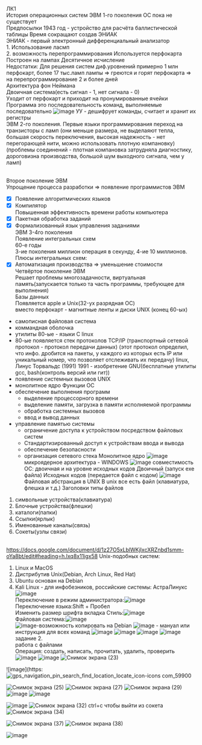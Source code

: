 ЛК1
<br> История операционных систем
ЭВМ 1-го поколения ОС пока не существует
<br> Предпосылки
1943 год - устройство для расчёта баллистической таблицы
Время сокращают создав ЭНИАК
<br> ЭНИАК - первый электронный дифференциальный анализатор
<br> 1. Использование ласмп
<br> 2. возможность перепрограммирования
Используется перфокарта  
Построен на лампах 
Десятичное исчисление 
<br> Недостатки:
Для решения систем диф.уровнений примерно 1 млн перфокарт, более 17 тыс.ламп
лампы => греются и горят
перфокарта => на перепрограммирование 2 и более дней
<br> Архитектура фон Неймана
<br> Двоичная система(есть сигнал - 1, нет сигнала - 0)
<br> Уходит от перфокарт и приходит на пронумированные ячейки
<br> Программа это последовательность команд, выполняемые последовательно
![image](https://user-images.githubusercontent.com/97594123/213094532-9ae1a761-d2d5-4dd4-87b0-e73510be3407.png)
УУ - дешифрует команды, считает и хранит их регистры
<br> ЭВМ 2-го поколения. Первые языки программирования
переход на транзисторы с ламп (они меньше размера, не выделаяют тепла, большая скорость переключения, высокая надежность - нет перегорающей нити, можно использовать плотную компановку) (проблемы соединений - плотная компановка затрудняла диагностику, дороговизна производства, большой шум выходного сигнала, чем у ламп)

<br> Второе поколение ЭВМ
<BR> Упрощение процесса разработки => появление программистов ЭВМ
  - [X] Появление алгоритмических языков
  - [X] Компилятор
<br> Повышенная эффективность времени работы компьютера
  - [X] Пакетная обработка заданий
  - [X] Формализованный язык управления заданиями
 <BR> ЭВМ 3-4го поколения
 <br> Появление интегральных схем
 <br> 60-е годы
 <br> 3-ие поколения миллион операция в секунду, 4-ие 10 миллионов.
 <br> Плюсы интегральных схем:
   - [X] Автоматизация производства => уменьшение стоимости
 <BR> Четвёртое поколение ЭВМ
 <BR> Решает проблемы многозадачности, виртуальная память(запускается только та часть программы, требующее для выполнения)
 <br> Базы данных
 <br> Появляется apple и Unix(32-ух разрядная ОС)
 <br> вместо перфокарт - магнитные ленты и  диски
   UNIX (конец 60-ых)
   - самописная файловая система
   - коммандная оболочка
   - утилиты
   80-ые - языки С
   linux
   - 80-ые появляется стек протоколов TCP/IP (транспортный сетевой протокол - протокол передачи данных) (этот протокол определил, что инфо. дробится на пакеты, у каждого из которых есть IP или уникальный номер, что позволяет отслеживать их передачу)
  linux, Линус Торвальдс (1991)
   1991 - изобретение GNU(бесплатные утилиты gcc, bash(контроль версий или гит))
   - появление системных вызовов UNIX
   - монолитное ядро
   Функции ОС
   - обеспечение выполнения программ
     + выделение процессорного времени
     + выделение памяти, загрузка в памяти исполняемой программы
     + обработка системных вызовов
     + ввод и вывод данных
   - управление памятью системы
     + ограничение доступа к устройством посредством файловых систем
     + Стандартизированный доступ к устройствам ввода и вывода
     + обеспечение безопасности
     + организация сетевого стека
   Монолитное ядро
  ![image](https://user-images.githubusercontent.com/97594123/213101027-e74430f6-64e4-46be-87eb-659cf1f38b39.png)
микроядерное архитектура - WINDOWS
   ![image](https://user-images.githubusercontent.com/97594123/213101292-a25740af-e021-4859-bd75-1215f71fc751.png)
совместимость ОС: двоичная и на уровне исходных кодов
   Двоичный (запуск exe файла)
   Исходных кодов (передается файл с кодом)
   ![image](https://user-images.githubusercontent.com/97594123/213102124-3b51cc02-0f86-42f3-a3ca-63a653195936.png)
<BR> Файловая абстракция в UNIX
  В unix все есть файл (клавиатура, флешка и т.д.)
  Заголовки типы файлов
   1. символьные устройства(клавиатура)
   2. Блочные устройства(флешки)
   3. каталоги(папки)
   4. Ссылки(ярлык)
   5. Именованные каналы(связь)
   6. Сокеты(узлы связи)

<br>https://docs.google.com/document/d/1z27O5xLblWKjIxcXRZnbd1smm-oYa8bt/edit#heading=h.lxq8x11igx58
  Unix-подобных систем: 
  1. Linux и MacOS
  2. Дистрибутив Unix(Debian, Arch Linux, Red Hat)
  3. Ubuntu основан на Debian
  4. Kali Linux - для инфобезников, российские системы: АстраЛинукс
  ![image](https://user-images.githubusercontent.com/97594421/214224014-f27c808a-3a53-46fd-97a4-588063ead963.png)
<br>Переключение в режим администратора:![image](https://user-images.githubusercontent.com/97594421/214224118-c1c44a97-40ab-4541-9d22-bbd3a63bae2b.png)
<br>Переключение языка:Shift + Пробел
<br>Изменить размер шрифта вкладка Стиль:![image](https://user-images.githubusercontent.com/97594467/214225482-61b32e0c-0967-442e-bfd2-04f95e2f6aea.png)
<br>Файловая система:![image](https://user-images.githubusercontent.com/97594421/214225984-d64735a1-5de4-48c0-939c-caaf012d6f6c.png)
<br>![image](https://user-images.githubusercontent.com/97594421/214226547-46a2a404-4c13-4356-ab9a-405977225243.png)-возможность копировать на Debian
![image](https://user-images.githubusercontent.com/50214016/214227600-aa74dfd0-99bd-4222-a77a-a674978f31ee.png) - мануал или инструкция для всех команд
  ![image](https://user-images.githubusercontent.com/50214016/214228564-813f2829-2a92-4663-b6eb-318799306dfc.png)
  ![image](https://user-images.githubusercontent.com/50214016/214230955-63781d15-4bed-4fd9-91a0-fc898b8baf35.png)
![image](https://user-images.githubusercontent.com/50214016/214489380-426f971b-73a5-4bf2-a75f-f1414c8717e5.png)
![image](https://user-images.githubusercontent.com/50214016/214491764-92290ecc-d669-47bd-8355-5b120921e0ca.png)
<br> задание 2.
  <br> работа с файлами
  <BR> Операция: создать, написать, прочитать, удалить, проверить
    ![image](https://user-images.githubusercontent.com/50214016/214494172-cb4d4cd0-2dae-43c2-bbec-f0186ec03aa9.png)
![image](https://user-images.githubusercontent.com/50214016/214496944-727aba60-02ab-40fd-92a9-5a49cf73d0e6.png)
    ![Снимок экрана (23)](https://user-images.githubusercontent.com/97594123/215966516-ed1f53aa-4d80-4583-97dd-106fe8bfde87.png)   
    
![image](https:![gps_navigation_pin_search_find_location_locate_icon-icons com_59900](https://user-images.githubusercontent.com/97594123/215966856-09121752-2850-4fc5-a993-b81db4d971fb.png)
    
![Снимок экрана (25)](https://user-images.githubusercontent.com/97594123/215967137-44042f4f-2afb-419d-805e-995b7a3cbc8f.png)
![Снимок экрана (27)](https://user-images.githubusercontent.com/97594123/215968004-f2d2aa0c-d2cd-426a-beed-10720f3d3e42.png)
![Снимок экрана (29)](https://user-images.githubusercontent.com/97594123/215968675-fa40832a-397f-4f72-be27-e10f6d3774d9.png)
![image](https://user-images.githubusercontent.com/50214016/215026586-6260b289-ea11-480c-9d2d-2d6ce3fdfed8.png)
![image](https://user-images.githubusercontent.com/50214016/215026969-584f5680-ba0e-450b-a7bd-00e922a598de.png)
    
![image](https://user-images.githubusercontent.com/50214016/215027454-38b7d940-fab7-480a-a41f-56786e3e7806.png)
![Снимок экрана (32)](https://user-images.githubusercontent.com/97594123/215970387-e6083c6c-f43e-47d1-8398-072fabb072b6.png)
ctrl+c чтобы выйти из сокета
    ![Снимок экрана (34)](https://user-images.githubusercontent.com/97594123/215971556-9bf9973e-2280-4ecc-ab87-60e7570aafa2.png)

![Снимок экрана (37)](https://user-images.githubusercontent.com/97594123/215973301-17a29548-d333-4123-bcdf-61ae989ea7de.png)
![Снимок экрана (38)](https://user-images.githubusercontent.com/97594123/215973382-291e3621-3133-492b-81ad-cb4331ebcfb5.png)

![image](https://user-images.githubusercontent.com/97594123/217163604-abc788e4-d64a-4263-9f86-2db5a89d85a9.png)


